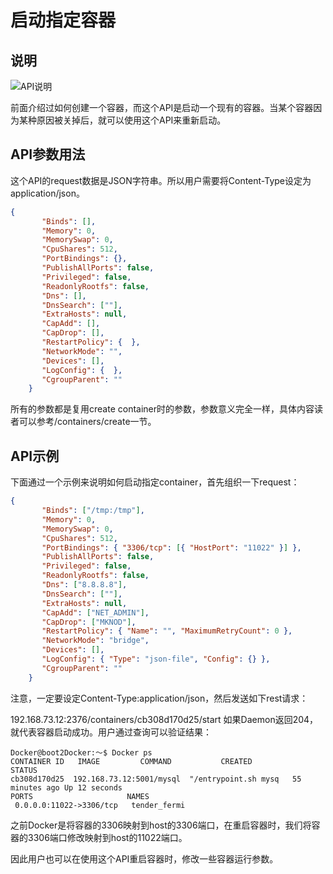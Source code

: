 # 启动指定容器

## 说明

![API说明](C:\Users\93281\Desktop\faef0fcc-4a69-4106-9378-d64f4ec4dd94.png)

前面介绍过如何创建一个容器，而这个API是启动一个现有的容器。当某个容器因为某种原因被关掉后，就可以使用这个API来重新启动。

## API参数用法

这个API的request数据是JSON字符串。所以用户需要将Content-Type设定为application/json。

```json
{
       "Binds": [],
       "Memory": 0,
       "MemorySwap": 0,
       "CpuShares": 512,
       "PortBindings": {},
       "PublishAllPorts": false,
       "Privileged": false,
       "ReadonlyRootfs": false,
       "Dns": [],
       "DnsSearch": [""],
       "ExtraHosts": null,
       "CapAdd": [],
       "CapDrop": [],
       "RestartPolicy": {  },
       "NetworkMode": "",
       "Devices": [],
       "LogConfig": {  },
       "CgroupParent": ""
    }
```

所有的参数都是复用create container时的参数，参数意义完全一样，具体内容读者可以参考/containers/create一节。

## API示例

下面通过一个示例来说明如何启动指定container，首先组织一下request：

```json
{
       "Binds": ["/tmp:/tmp"],
       "Memory": 0,
       "MemorySwap": 0,
       "CpuShares": 512,
       "PortBindings": { "3306/tcp": [{ "HostPort": "11022" }] },
       "PublishAllPorts": false,
       "Privileged": false,
       "ReadonlyRootfs": false,
       "Dns": ["8.8.8.8"],
       "DnsSearch": [""],
       "ExtraHosts": null,
       "CapAdd": ["NET_ADMIN"],
       "CapDrop": ["MKNOD"],
       "RestartPolicy": { "Name": "", "MaximumRetryCount": 0 },
       "NetworkMode": "bridge",
       "Devices": [],
       "LogConfig": { "Type": "json-file", "Config": {} },
       "CgroupParent": ""
    }
```

注意，一定要设定Content-Type:application/json，然后发送如下rest请求：

192.168.73.12:2376/containers/cb308d170d25/start
如果Daemon返回204，就代表容器启动成功。用户通过查询可以验证结果：

```shell
Docker@boot2Docker:～$ Docker ps
CONTAINER ID   IMAGE         COMMAND           CREATED                   STATUS
cb308d170d25  192.168.73.12:5001/mysql  "/entrypoint.sh mysq   55 minutes ago Up 12 seconds
PORTS                     NAMES
 0.0.0.0:11022->3306/tcp   tender_fermi
```

之前Docker是将容器的3306映射到host的3306端口，在重启容器时，我们将容器的3306端口修改映射到host的11022端口。

因此用户也可以在使用这个API重启容器时，修改一些容器运行参数。
